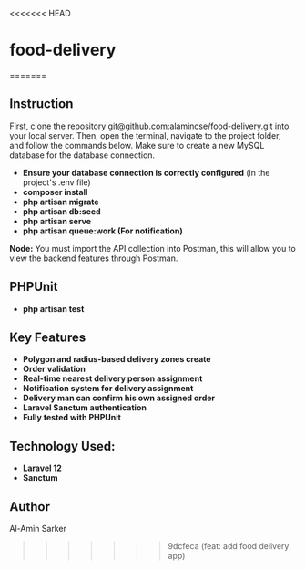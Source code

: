 <<<<<<< HEAD
# food-delivery
=======
## Instruction
First, clone the repository git@github.com:alamincse/food-delivery.git into your local server. Then, open the terminal, navigate to the project folder, and follow the commands below. Make sure to create a new MySQL database for the database connection.

- **Ensure your database connection is correctly configured** (in the project's .env file)
- **composer install**
- **php artisan migrate**
- **php artisan db:seed**
- **php artisan serve**
- **php artisan queue:work (For notification)**

**Node:** You must import the API collection into Postman, this will allow you to view the backend features through Postman.

## PHPUnit

- **php artisan test** 


## Key Features

- **Polygon and radius-based delivery zones create**
- **Order validation**
- **Real-time nearest delivery person assignment**
- **Notification system for delivery assignment**
- **Delivery man can confirm his own assigned order**
- **Laravel Sanctum authentication**
- **Fully tested with PHPUnit**

## Technology Used:
- **Laravel 12**
- **Sanctum**

## Author

Al-Amin Sarker
>>>>>>> 9dcfeca (feat: add food delivery app)
